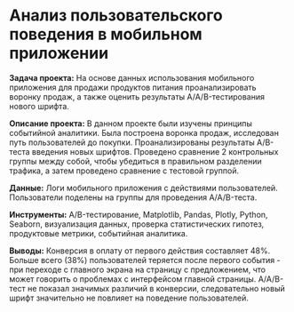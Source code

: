 # Анализ пользовательского поведения в мобильном приложении

**Задача проекта:** На основе данных использования мобильного приложения для продажи продуктов питания проанализировать воронку продаж, а также оценить результаты A/A/B-тестирования нового шрифта.

**Описание проекта:** В данном проекте были изучены принципы событийной аналитики. Была построена воронка продаж, исследован путь пользователей до  покупки. Проанализированы результаты A/B-теста введения новых шрифтов. Проведено сравнение 2 контрольных группы между собой, чтобы убедиться в правильном разделении трафика, а затем проведено сравнение с тестовой группой.

**Данные:** Логи мобильного приложения с действиями пользователей. Пользователи поделены на группы для проведения A/A/B-теста.

**Инструменты:** A/B-тестирование, Matplotlib, Pandas, Plotly, Python, Seaborn, визуализация данных, проверка статистических гипотез, продуктовые метрики, событийная аналитика.

**Выводы:** Конверсия в оплату от первого действия составляет 48%. Больше всего (38%) пользователей теряется после первого события - при переходе с главного экрана на страницу с предложением, что может говорить о проблемах с интерфейсом главной страницы. A/A/B-тест не показал значимых различий в конверсии, следовательно новый шрифт значительно не повлияет на поведение пользователей.
